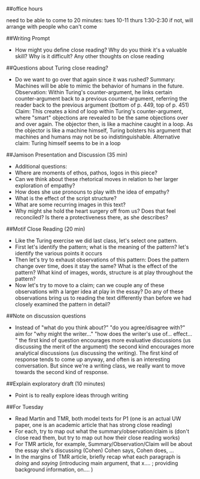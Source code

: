 ##office hours

need to be able to come to 20 minutes: tues 10-11 thurs 1:30-2:30
if not, will arrange with people who can't come

##Writing Prompt
- How might you define close reading? Why do you think it's a valuable skill? Why is it difficult? Any other thoughts on close reading

##Questions about Turing close reading?
- Do we want to go over that again since it was rushed?
Summary: Machines will be able to mimic the behavior of humans in the future.  
Observation: Within Turing's counter-argument, he links certain counter-argument back to a previous counter-argument, referring the reader back to the previous argument (bottom of p. 449, top of p. 451)
Claim: This creates a kind of loop within Turing's counter-argument, where "smart" objections are revealed to be the same objections over and over again. The objector then, is like a machine caught in a loop. As the objector is like a machine himself, Turing bolsters his argument that machines and humans may not be so indistinguishable.
Alternative claim: Turing himself seems to be in a loop

##Jamison Presentation and Discussion (35 min)
- Additional questions:  
- Where are moments of ethos, pathos, logos in this piece?
- Can we think about these rhetorical moves in relation to her larger exploration of empathy?
- How does she use pronouns to play with the idea of empathy?
- What is the effect of the script structure?
- What are some recurring images in this text?
- Why might she hold the heart surgery off from us? Does that feel reconciled? Is there a protectiveness there, as she describes?

##Motif Close Reading (20 min)
- Like the Turing exercise we did last class, let's select one pattern.
- First let's identify the pattern; what is the meaning of the pattern? let's identify the various points it occurs
- Then let's try to exhaust observations of this pattern: Does the pattern change over time, does it stay the same? What is the effect of the pattern? What kind of images, words, structure is at play throughout the pattern?
- Now let's try to move to a claim; can we couple any of these observations with a larger idea at play in the essay? Do any of these observations bring us to reading the text differently than before we had closely examined the pattern in detail?

##Note on discussion questions
- Instead of "what do you think about?" "do you agree/disagree with?" aim for "why might the writer..." "how does the writer's use of... effect... " the first kind of question encourages more evaluative discussions (us discussing the merit of the argument) the second kind encourages more analytical discussions (us discussing the writing). The first kind of response tends to come up anyway, and often is an interesting conversation. But since we're a writing class, we really want to move towards the second kind of response.  

##Explain exploratory draft (10 minutes)
- Point is to really explore ideas through writing

##For Tuesday
- Read Martin and TMR, both model texts for P1 (one is an actual UW paper, one is an academic article that has strong close reading)
- For each, try to map out what the summary/observation/claim is (don't close read them, but try to map out how their close reading works)
- For TMR article, for example, Summary/Observation/Claim will be about the essay she's discussing (Cohen) Cohen says, Cohen does, ...
- In the margins of TMR article, briefly recap what each paragraph is *doing* and *saying* (introducing main argument, that x.... ; providing background information, on.... )
